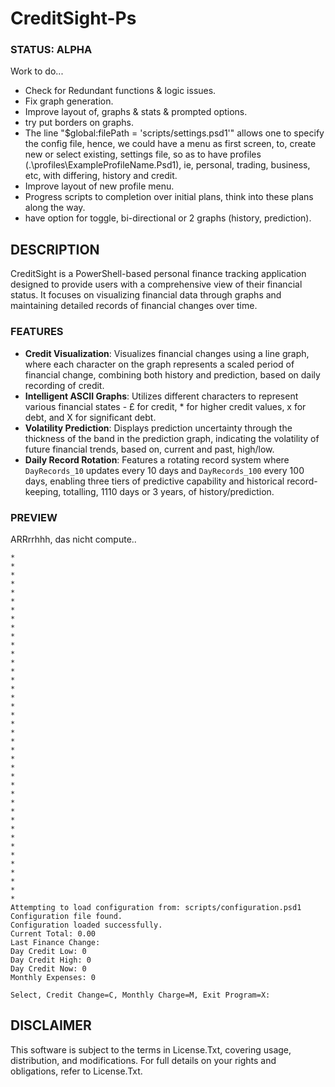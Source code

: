 # CreditSight-Ps

### STATUS: ALPHA
Work to do...
- Check for Redundant functions & logic issues.
- Fix graph generation.
- Improve layout of, graphs & stats & prompted options.
- try put borders on graphs.
- The line "$global:filePath = 'scripts/settings.psd1'" allows one to specify the config file, hence, we could have a menu as first screen, to, create new or select existing, settings file, so as to have profiles (.\profiles\ExampleProfileName.Psd1), ie, personal, trading, business, etc, with differing, history and credit. 
- Improve layout of new profile menu.
- Progress scripts to completion over initial plans, think into these plans along the way.
- have option for toggle, bi-directional or 2 graphs (history, prediction). 

## DESCRIPTION
CreditSight is a PowerShell-based personal finance tracking application designed to provide users with a comprehensive view of their financial status. It focuses on visualizing financial data through graphs and maintaining detailed records of financial changes over time.

### FEATURES
- **Credit Visualization**: Visualizes financial changes using a line graph, where each character on the graph represents a scaled period of financial change, combining both history and prediction, based on daily recording of credit.
- **Intelligent ASCII Graphs**: Utilizes different characters to represent various financial states - £ for credit, * for higher credit values, x for debt, and X for significant debt.
- **Volatility Prediction**: Displays prediction uncertainty through the thickness of the band in the prediction graph, indicating the volatility of future financial trends, based on, current and past, high/low.
- **Daily Record Rotation**: Features a rotating record system where `DayRecords_10` updates every 10 days and `DayRecords_100` every 100 days, enabling three tiers of predictive capability and historical record-keeping, totalling, 1110 days or 3 years, of history/prediction.

### PREVIEW
ARRrrhhh, das nicht compute..
```
*
*
*
*
*
*
*
*
*
*
*
*
*
*
*
*
*
*
*
*
*
*
*
*
*
*
*
*
*
*
*
*
*
*
*
*
*
*
*
*
Attempting to load configuration from: scripts/configuration.psd1
Configuration file found.
Configuration loaded successfully.
Current Total: 0.00
Last Finance Change:
Day Credit Low: 0
Day Credit High: 0
Day Credit Now: 0
Monthly Expenses: 0

Select, Credit Change=C, Monthly Charge=M, Exit Program=X:
```

## DISCLAIMER
This software is subject to the terms in License.Txt, covering usage, distribution, and modifications. For full details on your rights and obligations, refer to License.Txt.
